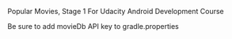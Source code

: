 Popular Movies, Stage 1
For Udacity Android Development Course

Be sure to add movieDb API key to gradle.properties
